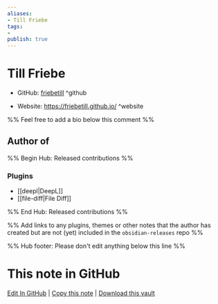 ```yaml
---
aliases:
- Till Friebe
tags:
- 
publish: true
---
```


# Till Friebe

- GitHub: [friebetill](https://github.com/friebetill/) ^github
<!-- - Discord: `@` ^discord-->
- Website: <https://friebetill.github.io/> ^website
<!-- - [[Publish sites|Publish site]]: <https://> ^publish-->

%% Feel free to add a bio below this comment %%


## Author of

%% Begin Hub: Released contributions %%
### Plugins
- [[deepl|DeepL]]
- [[file-diff|File Diff]]

%% End Hub: Released contributions %%

%% Add links to any plugins, themes or other notes that the author has created but are not (yet) included in the `obsidian-releases` repo %%

<!--
### Unlisted plugins
-->

<!--
### Others
-->

<!--
## Sponsor this author
-->

<!-- - [[GitHub sponsors]]: [Sponsor @friebetill on GitHub Sponsors](https://github.com/sponsors/friebetill) ^github-sponsor-->
<!-- - [[Buy me a coffee]]: <https://> ^buy-me-a-coffee-->
<!-- - [[PayPal]]: <https://> ^paypal-->
<!-- - [[Patreon]]: <https://> ^patreon-->

<!--
## Follow this author
-->

<!-- - [[YouTube Channels|On YouTube]]: <https://> ^youtube-->
<!-- - Twitter: <https://> ^twitter-->
<!-- - ... -->

%% Hub footer: Please don't edit anything below this line %%

# This note in GitHub

<span class="git-footer">[Edit In GitHub](https://github.dev/obsidian-community/obsidian-hub/blob/main/01%20-%20Community/People/friebetill.md "git-hub-edit-note") | [Copy this note](https://raw.githubusercontent.com/obsidian-community/obsidian-hub/main/01%20-%20Community/People/friebetill.md "git-hub-copy-note") | [Download this vault](https://github.com/obsidian-community/obsidian-hub/archive/refs/heads/main.zip "git-hub-download-vault") </span>
